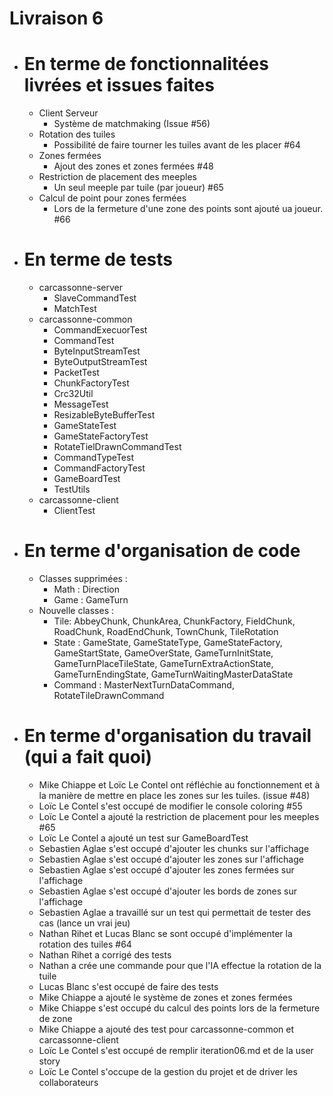 # Livraison 6

- # En terme de fonctionnalitées livrées et issues faites
    - Client Serveur
        - Système de matchmaking (Issue #56)
    - Rotation des tuiles
        - Possibilité de faire tourner les tuiles avant de les placer #64
    - Zones fermées
        - Ajout des zones et zones fermées #48
    - Restriction de placement des meeples
        - Un seul meeple par tuile (par joueur) #65
    - Calcul de point pour zones fermées
        - Lors de la fermeture d'une zone des points sont ajouté ua joueur. #66


- # En terme de tests
    - carcassonne-server
        - SlaveCommandTest
        - MatchTest
    - carcassonne-common
        - CommandExecuorTest
        - CommandTest
        - ByteInputStreamTest
        - ByteOutputStreamTest
        - PacketTest
        - ChunkFactoryTest
        - Crc32Util
        - MessageTest
        - ResizableByteBufferTest
        - GameStateTest
        - GameStateFactoryTest
        - RotateTielDrawnCommandTest
        - CommandTypeTest
        - CommandFactoryTest
        - GameBoardTest
        - TestUtils
    - carcassonne-client
        - ClientTest

- # En terme d'organisation de code
    - Classes supprimées :
        - Math : Direction
        - Game : GameTurn
    - Nouvelle classes :
        - Tile: AbbeyChunk, ChunkArea, ChunkFactory, FieldChunk, RoadChunk, RoadEndChunk, TownChunk, TileRotation
        - State : GameState, GameStateType, GameStateFactory, GameStartState, GameOverState, GameTurnInitState,
          GameTurnPlaceTileState, GameTurnExtraActionState, GameTurnEndingState, GameTurnWaitingMasterDataState
        - Command : MasterNextTurnDataCommand, RotateTileDrawnCommand

- # En terme d'organisation du travail (qui a fait quoi)
    - Mike Chiappe et Loïc Le Contel ont réfléchie au fonctionnement et à la manière de mettre en place les zones sur
      les tuiles. (issue #48)
    - Loïc Le Contel s'est occupé de modifier le console coloring #55
    - Loïc Le Contel a ajouté la restriction de placement pour les meeples #65
    - Loïc Le Contel a ajouté un test sur GameBoardTest
    - Sebastien Aglae s'est occupé d'ajouter les chunks sur l'affichage
    - Sebastien Aglae s'est occupé d'ajouter les zones sur l'affichage
    - Sebastien Aglae s'est occupé d'ajouter les zones fermées sur l'affichage
    - Sebastien Aglae s'est occupé d'ajouter les bords de zones sur l'affichage
    - Sebastien Aglae a travaillé sur un test qui permettait de tester des cas (lance un vrai jeu)
    - Nathan Rihet et Lucas Blanc se sont occupé d'implémenter la rotation des tuiles #64
    - Nathan Rihet a corrigé des tests
    - Nathan a crée une commande pour que l'IA effectue la rotation de la tuile
    - Lucas Blanc s'est occupé de faire des tests
    - Mike Chiappe a ajouté le système de zones et zones fermées
    - Mike Chiappe s'est occupé du calcul des points lors de la fermeture de zone
    - Mike Chiappe a ajouté des test pour carcassonne-common et carcassonne-client
    - Loïc Le Contel s'est occupé de remplir iteration06.md et de la user story
    - Loïc Le Contel s'occupe de la gestion du projet et de driver les collaborateurs
